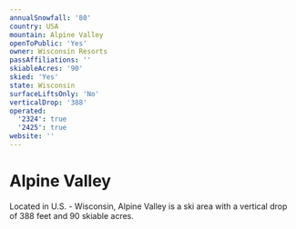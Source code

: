 ```yaml
---
annualSnowfall: '80'
country: USA
mountain: Alpine Valley
openToPublic: 'Yes'
owner: Wisconsin Resorts
passAffiliations: ''
skiableAcres: '90'
skied: 'Yes'
state: Wisconsin
surfaceLiftsOnly: 'No'
verticalDrop: '388'
operated:
  '2324': true
  '2425': true
website: ''
---
```



# Alpine Valley

Located in U.S. - Wisconsin, Alpine Valley is a ski area with a vertical drop of 388 feet and 90 skiable acres.
